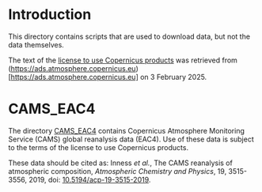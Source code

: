 # Introduction

This directory contains scripts that are used to download data, but not the data themselves.

The text of the [license to use Copernicus products](./license-to-use-copernicus-products.txt) was retrieved from
(https://ads.atmosphere.copernicus.eu)[https://ads.atmosphere.copernicus.eu] on 3 February 2025.

# CAMS_EAC4

The directory [CAMS_EAC4](./CAMS_EAC4) contains Copernicus Atmosphere Monitoring Service (CAMS) global reanalysis data
(EAC4). Use of these data is subject to the terms of the license to use Copernicus products.

These data should be cited as: Inness _et al._, The CAMS reanalysis of atmospheric composition, _Atmospheric Chemistry
and Physics_, 19, 3515-3556, 2019, doi: [10.5194/acp-19-3515-2019](https://doi.org/10.5194/acp-19-3515-2019).
